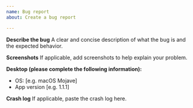 ```yaml
---
name: Bug report
about: Create a bug report

---
```


**Describe the bug**
A clear and concise description of what the bug is and the expected behavior.

**Screenshots**
If applicable, add screenshots to help explain your problem.

**Desktop (please complete the following information):**
 - OS: [e.g. macOS Mojave]
 - App version [e.g. 1.1.1]

**Crash log**
If applicable, paste the crash log here.
